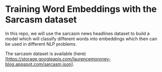 # Training Word Embeddings with the Sarcasm dataset

In this repo, we will use the sarcasm news headlines dataset to build a model which will classify different words into embeddings which then can be used in different NLP problems.

The sarcasm dataset is available (here)[https://storage.googleapis.com/laurencemoroney-blog.appspot.com/sarcasm.json].
